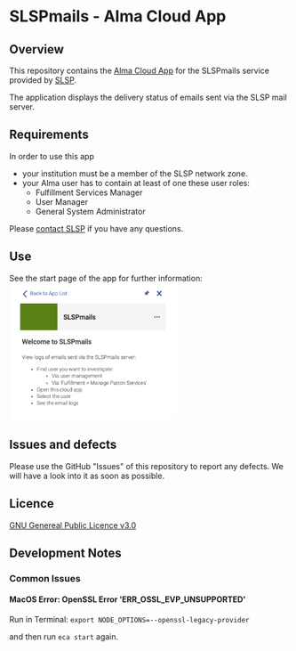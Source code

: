 # SLSPmails - Alma Cloud App

## Overview

This repository contains the [Alma Cloud App](https://developers.exlibrisgroup.com/cloudapps/) for the SLSPmails service provided by [SLSP](https://slsp.ch/).

The application displays the delivery status of emails sent via the SLSP mail server.

## Requirements

In order to use this app

- your institution must be a member of the SLSP network zone.
- your Alma user has to contain at least of one these user roles:
    - Fulfillment Services Manager
    - User Manager
    - General System Administrator

Please [contact SLSP](https://slsp.ch/en/contact) if you have any questions.

## Use

See the start page of the app for further information: </br>
<img src=./preview/manual.png alt="drawing" width="300"/>

## Issues and defects
Please use the GitHub "Issues" of this repository to report any defects. We will have a look into it as soon as possible.

## Licence 

[GNU Genereal Public Licence v3.0](https://github.com/Swiss-Library-Service-Platform/slspmails-cloud-app/blob/main/LICENCE)

## Development Notes

### Common Issues 
#### MacOS Error: OpenSSL Error 'ERR_OSSL_EVP_UNSUPPORTED'

Run in Terminal: `export NODE_OPTIONS=--openssl-legacy-provider`

and then run `eca start` again.